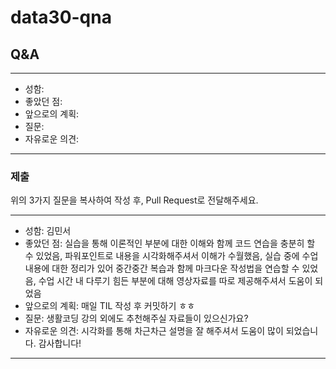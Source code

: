 # data30-qna

## Q&A

---
- 성함: 
- 좋았던 점: 
- 앞으로의 계획:
- 질문:
- 자유로운 의견: 
---

### 제출
위의 3가지 질문을 복사하여 작성 후, Pull Request로 전달해주세요.

---
- 성함: 김민서
- 좋았던 점:  실습을 통해 이론적인 부분에 대한 이해와 함께 코드 연습을 충분히 할 수 있었음, 파워포인트로 내용을 시각화해주셔서 이해가 수월했음, 실습 중에 수업내용에 대한 정리가 있어 중간중간 복습과 함께 마크다운 작성법을 연습할 수 있었음, 수업 시간 내 다루기 힘든 부분에 대해 영상자료를 따로 제공해주셔서 도움이 되었음
- 앞으로의 계획: 매일 TIL 작성 후 커밋하기 ㅎㅎ
- 질문: 생활코딩 강의 외에도 추천해주실 자료들이 있으신가요?
- 자유로운 의견: 시각화를 통해 차근차근 설명을 잘 해주셔서 도움이 많이 되었습니다. 감사합니다!
---
